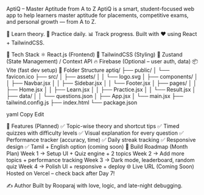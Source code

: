 AptiQ – Master Aptitude from A to Z
AptiQ is a smart, student-focused web app to help learners master aptitude for placements, competitive exams, and personal growth — from A to Z.

🎯 Learn theory. 🧠 Practice daily. 📊 Track progress.
Built with ❤️ using React + TailwindCSS.

🔧 Tech Stack
⚛️ React.js (Frontend)
🎨 TailwindCSS (Styling)
🔄 Zustand (State Management) / Context API
🔥 Firebase (Optional – user auth, data)
📦 Vite (fast dev setup)
📂 Folder Structure
aptiq/ ├── public/ │ └── favicon.ico ├── src/ │ ├── assets/ │ │ └── logo.svg │ ├── components/ │ │ ├── Navbar.jsx │ │ ├── Sidebar.jsx │ │ └── Footer.jsx │ ├── pages/ │ │ ├── Home.jsx │ │ ├── Learn.jsx │ │ ├── Practice.jsx │ │ └── Result.jsx │ ├── data/ │ │ └── questions.json │ ├── App.jsx │ └── main.jsx ├── tailwind.config.js ├── index.html └── package.json

yaml Copy Edit

🚀 Features (Planned)
✅ Topic-wise theory and shortcut tips
✅ Timed quizzes with difficulty levels
✅ Visual explanation for every question
✅ Performance tracker (accuracy, time)
✅ Daily streak tracking
✅ Responsive design
✅ Tamil + English option (coming soon)
📆 Build Roadmap (Month Plan)
Week 1 → Setup UI + Quiz engine + 2 topics
Week 2 → Add more topics + performance tracking
Week 3 → Dark mode, leaderboard, random quiz
Week 4 → Polish UI + responsive + deploy
🌐 Live URL (Coming Soon)
Hosted on Vercel – check back after Day 7!

✍️ Author
Built by Rooparaj with love, logic, and late-night debugging.